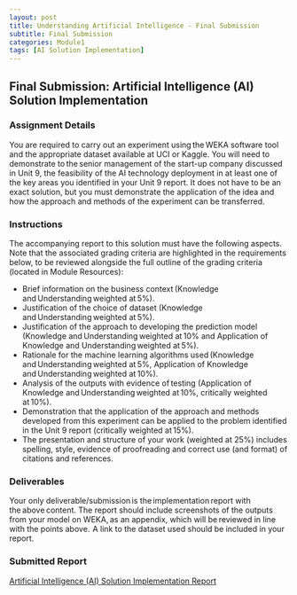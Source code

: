 ```yaml
---
layout: post
title: Understanding Artificial Intelligence - Final Submission
subtitle: Final Submission
categories: Module1
tags: [AI Solution Implementation]
---
```

 
## Final Submission: Artificial Intelligence (AI) Solution Implementation

### Assignment Details

You are required to carry out an experiment using the WEKA software tool and the appropriate dataset available at UCI or Kaggle. You will need to demonstrate to the senior management of the start-up company discussed in Unit 9, the feasibility of the AI technology deployment in at least one of the key areas you identified in your Unit 9 report. It does not have to be an exact solution, but you must demonstrate the application of the idea and how the approach and methods of the experiment can be transferred.

### Instructions
The accompanying report to this solution must have the following aspects. Note that the associated grading criteria are highlighted in the requirements below, to be reviewed alongside the full outline of the grading criteria (located in Module Resources):

- Brief information on the business context (Knowledge and Understanding weighted at 5%).
- Justification of the choice of dataset (Knowledge and Understanding weighted at 5%).
- Justification of the approach to developing the prediction model (Knowledge and Understanding weighted at 10% and Application of Knowledge and Understanding weighted at 5%).
- Rationale for the machine learning algorithms used (Knowledge and Understanding weighted at 5%, Application of Knowledge and Understanding weighted at 10%).
- Analysis of the outputs with evidence of testing (Application of Knowledge and Understanding weighted at 10%, critically weighted at 10%).
- Demonstration that the application of the approach and methods developed from this experiment can be applied to the problem identified in the Unit 9 report (critically weighted at 15%).
- The presentation and structure of your work (weighted at 25%) includes spelling, style, evidence of proofreading and correct use (and format) of citations and references. 

### Deliverables
Your only deliverable/submission is the implementation report with the above content.  The report should include screenshots of the outputs from your model on WEKA, as an appendix, which will be reviewed in line with the points above.  A link to the dataset used should be included in your report.

### Submitted Report
[Artificial Intelligence (AI) Solution Implementation Report](https://github.com/m-kanuri/m-kanuri.github.io/blob/bd6f89a45fdcc94f032b0413cfe8bad76a365512/RevBank_AI_Implemention_Report.docx)


